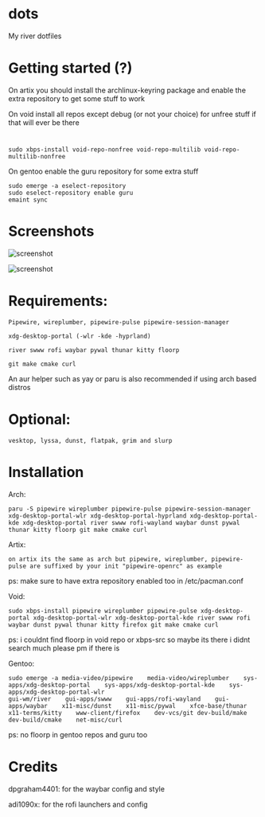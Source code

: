 # dots
My river dotfiles

#                                                                                        Getting started (?)

On artix you should install the archlinux-keyring package and enable the extra repository to get some stuff to work

On void install all repos except debug (or not your choice) for unfree stuff if that will ever be there
#
    sudo xbps-install void-repo-nonfree void-repo-multilib void-repo-multilib-nonfree

On gentoo enable the guru repository for some extra stuff

    sudo emerge -a eselect-repository
    sudo eselect-repository enable guru
    emaint sync

#                                                                                        Screenshots



![screenshot](https://github.com/user-attachments/assets/8e89110a-c8fd-4922-a304-4084447597f4)



![screenshot](https://github.com/user-attachments/assets/a556dc25-21de-4feb-84c5-1d0677080536)



#                                                                                        Requirements:

    Pipewire, wireplumber, pipewire-pulse pipewire-session-manager 

    xdg-desktop-portal (-wlr -kde -hyprland)

    river swww rofi waybar pywal thunar kitty floorp 

    git make cmake curl

   An aur helper such as yay or paru is also recommended if using arch based distros





#                                                                                         Optional:

    vesktop, lyssa, dunst, flatpak, grim and slurp

#                                                                                        Installation

Arch:
      
    paru -S pipewire wireplumber pipewire-pulse pipewire-session-manager xdg-desktop-portal-wlr xdg-desktop-portal-hyprland xdg-desktop-portal-kde xdg-desktop-portal river swww rofi-wayland waybar dunst pywal thunar kitty floorp git make cmake curl
    
Artix:

    on artix its the same as arch but pipewire, wireplumber, pipewire-pulse are suffixed by your init "pipewire-openrc" as example 
ps: make sure to have extra repository enabled too in /etc/pacman.conf

Void:

    sudo xbps-install pipewire wireplumber pipewire-pulse xdg-desktop-portal xdg-desktop-portal-wlr xdg-desktop-portal-kde river swww rofi waybar dunst pywal thunar kitty firefox git make cmake curl
ps: i couldnt find floorp in void repo or xbps-src so maybe its there i didnt search much please pm if there is
    
Gentoo:

    sudo emerge -a media-video/pipewire    media-video/wireplumber    sys-apps/xdg-desktop-portal    sys-apps/xdg-desktop-portal-kde    sys-apps/xdg-desktop-portal-wlr 
    gui-wm/river    gui-apps/swww    gui-apps/rofi-wayland    gui-apps/waybar    x11-misc/dunst    x11-misc/pywal    xfce-base/thunar    x11-terms/kitty    www-client/firefox    dev-vcs/git dev-build/make    dev-build/cmake    net-misc/curl
    
ps: no floorp in gentoo repos and guru too

#                                                                                        Credits
dpgraham4401: for the waybar config and style

adi1090x: for the rofi launchers and config




                                                                                          
